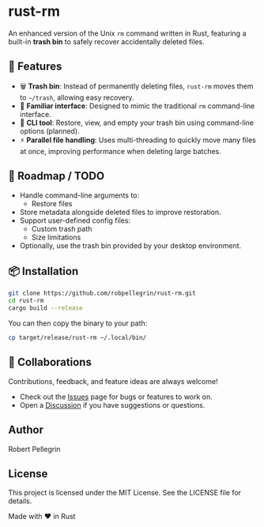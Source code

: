 # rust-rm

An enhanced version of the Unix `rm` command written in Rust, featuring a built-in **trash bin** to safely recover accidentally deleted files.


## 🧰 Features

- 🗑️ **Trash bin**: Instead of permanently deleting files, `rust-rm` moves them to `~/trash`, allowing easy recovery.
- 🧭 **Familiar interface**: Designed to mimic the traditional `rm` command-line interface.
- 💬 **CLI tool**: Restore, view, and empty your trash bin using command-line options (planned).
- ⚡ **Parallel file handling**: Uses multi-threading to quickly move many files at once, improving performance when deleting large batches.

## 🚧 Roadmap / TODO
- Handle command-line arguments to:
  - Restore files
- Store metadata alongside deleted files to improve restoration.
- Support user-defined config files:
  - Custom trash path
  - Size limitations
- Optionally, use the trash bin provided by your desktop environment.

## 📦 Installation

```bash
git clone https://github.com/robpellegrin/rust-rm.git
cd rust-rm
cargo build --release
```

You can then copy the binary to your path:
```bash
cp target/release/rust-rm ~/.local/bin/
```

## 🤝 Collaborations

Contributions, feedback, and feature ideas are always welcome!

- Check out the [Issues](https://github.com/robpellegrin/rust-rm/issues) page for bugs or features to work on.
- Open a [Discussion](https://github.com/robpellegrin/rust-rm/discussions) if you have suggestions or questions.

## Author
Robert Pellegrin

## License
This project is licensed under the MIT License. See the LICENSE file for details.

Made with ❤️ in Rust
